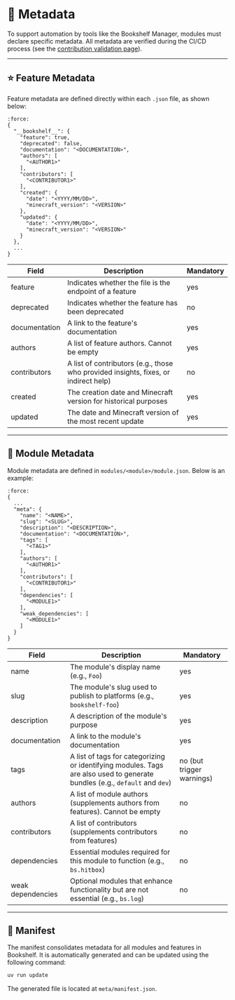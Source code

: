 # 🔖 Metadata

To support automation by tools like the Bookshelf Manager, modules must declare specific metadata. All metadata are verified during the CI/CD process (see the [contribution validation page](project:../contribute/contribution-validation.md)).

---

## ⭐ Feature Metadata

Feature metadata are defined directly within each `.json` file, as shown below:

```{code-block} json
:force:
{
  "__bookshelf__": {
    "feature": true,
    "deprecated": false,
    "documentation": "<DOCUMENTATION>",
    "authors": [
      "<AUTHOR1>"
    ],
    "contributors": [
      "<CONTRIBUTOR1>"
    ],
    "created": {
      "date": "<YYYY/MM/DD>",
      "minecraft_version": "<VERSION>"
    },
    "updated": {
      "date": "<YYYY/MM/DD>",
      "minecraft_version": "<VERSION>"
    }
  },
  ...
}
```

| Field | Description | Mandatory |
|-------|-------------|---------- |
| feature | Indicates whether the file is the endpoint of a feature | yes |
| deprecated | Indicates whether the feature has been deprecated | no |
| documentation | A link to the feature's documentation | yes |
| authors | A list of feature authors. Cannot be empty | yes |
| contributors | A list of contributors (e.g., those who provided insights, fixes, or indirect help) | no |
| created | The creation date and Minecraft version for historical purposes | yes |
| updated | The date and Minecraft version of the most recent update | yes |

---

## 🧩 Module Metadata

Module metadata are defined in `modules/<module>/module.json`. Below is an example:

```{code-block} json
:force:
{
  ...
  "meta": {
    "name": "<NAME>",
    "slug": "<SLUG>",
    "description": "<DESCRIPTION>",
    "documentation": "<DOCUMENTATION>",
    "tags": [
      "<TAG1>"
    ],
    "authors": [
      "<AUTHOR1>"
    ],
    "contributors": [
      "<CONTRIBUTOR1>"
    ],
    "dependencies": [
      "<MODULE1>"
    ],
    "weak_dependencies": [
      "<MODULE1>"
    ]
  }
}
```

| Field | Description | Mandatory |
|-------|-------------|---------- |
| name | The module's display name (e.g., `Foo`) | yes |
| slug | The module's slug used to publish to platforms (e.g., `bookshelf-foo`) | yes |
| description | A description of the module's purpose | yes |
| documentation | A link to the module's documentation | yes |
| tags | A list of tags for categorizing or identifying modules. Tags are also used to generate bundles (e.g., `default` and `dev`) | no (but trigger warnings) |
| authors | A list of module authors (supplements authors from features). Cannot be empty | no |
| contributors | A list of contributors (supplements contributors from features) | no |
| dependencies | Essential modules required for this module to function (e.g., `bs.hitbox`) | no |
| weak dependencies | Optional modules that enhance functionality but are not essential (e.g., `bs.log`) | no |

---

## 📜 Manifest

The manifest consolidates metadata for all modules and features in Bookshelf. It is automatically generated and can be updated using the following command:
```sh
uv run update
```
The generated file is located at `meta/manifest.json`.
